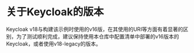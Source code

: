 # 关于Keycloak的版本
Keycloak v18与构建该示例时使用的v16版，在其使用的URI等方面有着显著的区别，为了测试顺利完成，建议保持使用本仓库中配置清单中部署的v16版本的Keycloak，或者使用v18-legacy的版本。

